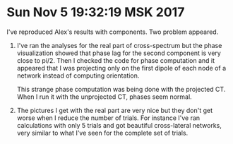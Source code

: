Sun Nov  5 19:32:19 MSK 2017
============================

I've reproduced Alex's results with components.
Two problem appeared.
1) I've ran the analyses for the real part of cross-spectrum
   but the phase visualization showed that phase lag for the second
   component is very close to pi/2. Then I checked the code for phase computation
   and it appeared that I was projecting only on the first dipole of each node of a
   network instead of computing orientation.

   This strange phase computation was being done with the projected CT.
   When I run it with the unprojected CT, phases seem normal.
2) The pictures I get with the real part are very nice but they don't get worse
   when I reduce the number of trials. For instance I've ran calculations with only 
   5 trials and got beautiful cross-lateral networks, very similar to what I've seen
   for the complete set of trials.


